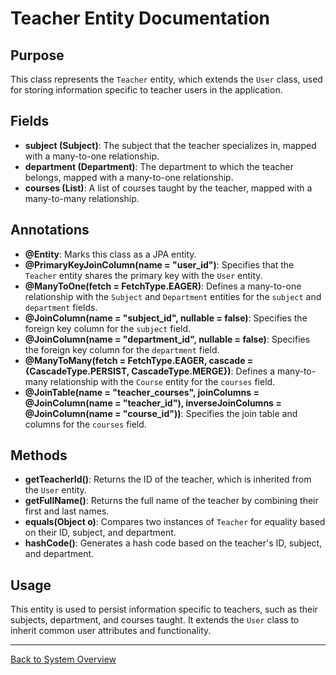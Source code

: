# Teacher Entity Documentation

## Purpose

This class represents the `Teacher` entity, which extends the `User` class, used for storing information specific to teacher users in the application.

## Fields

- **subject (Subject)**: The subject that the teacher specializes in, mapped with a many-to-one relationship.
- **department (Department)**: The department to which the teacher belongs, mapped with a many-to-one relationship.
- **courses (List<Course>)**: A list of courses taught by the teacher, mapped with a many-to-many relationship.

## Annotations

- **@Entity**: Marks this class as a JPA entity.
- **@PrimaryKeyJoinColumn(name = "user_id")**: Specifies that the `Teacher` entity shares the primary key with the `User` entity.
- **@ManyToOne(fetch = FetchType.EAGER)**: Defines a many-to-one relationship with the `Subject` and `Department` entities for the `subject` and `department` fields.
- **@JoinColumn(name = "subject_id", nullable = false)**: Specifies the foreign key column for the `subject` field.
- **@JoinColumn(name = "department_id", nullable = false)**: Specifies the foreign key column for the `department` field.
- **@ManyToMany(fetch = FetchType.EAGER, cascade = {CascadeType.PERSIST, CascadeType.MERGE})**: Defines a many-to-many relationship with the `Course` entity for the `courses` field.
- **@JoinTable(name = "teacher_courses", joinColumns = @JoinColumn(name = "teacher_id"), inverseJoinColumns = @JoinColumn(name = "course_id"))**: Specifies the join table and columns for the `courses` field.

## Methods

- **getTeacherId()**: Returns the ID of the teacher, which is inherited from the `User` entity.
- **getFullName()**: Returns the full name of the teacher by combining their first and last names.
- **equals(Object o)**: Compares two instances of `Teacher` for equality based on their ID, subject, and department.
- **hashCode()**: Generates a hash code based on the teacher's ID, subject, and department.

## Usage

This entity is used to persist information specific to teachers, such as their subjects, department, and courses taught. It extends the `User` class to inherit common user attributes and functionality.

---

[Back to System Overview](../../system-overview.md)
